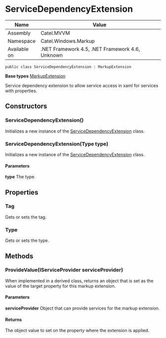 

# ServiceDependencyExtension

Name|Value
---|---
Assembly|Catel.MVVM
Namespace|Catel.Windows.Markup
Available on|.NET Framework 4.5, .NET Framework 4.6, Unknown

```
public class ServiceDependencyExtension : MarkupExtension
```

**Base types**
[MarkupExtension]()


Service dependency extension to allow service access in xaml for services with properties.



## Constructors

### ServiceDependencyExtension()

Initializes a new instance of the [ServiceDependencyExtension](#) class.



### ServiceDependencyExtension(Type type)

Initializes a new instance of the [ServiceDependencyExtension](#) class.

#### Parameters

**type**
The type.



## Properties

### Tag

Gets or sets the tag.



### Type

Gets or sets the type.



## Methods

### ProvideValue(IServiceProvider serviceProvider)

When implemented in a derived class, returns an object that is set as the value of the target property for this markup extension.

#### Parameters

**serviceProvider**
Object that can provide services for the markup extension.

#### Returns

The object value to set on the property where the extension is applied.



